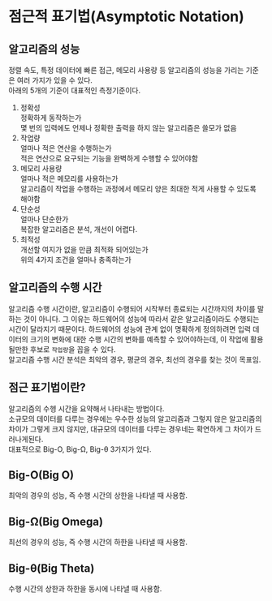 # 점근적 표기법(Asymptotic Notation)

## 알고리즘의 성능  

정렬 속도, 특정 데이터에 빠른 접근, 메모리 사용량 등 알고리즘의 성능을 가리는 기준은 여러 가지가 있을 수 있다.  
아래의 5개의 기준이 대표적인 측정기준이다.

1. 정확성  
정확하게 동작하는가  
몇 번의 입력에도 언제나 정확한 출력을 하지 않는 알고리즘은 쓸모가 없음
2. 작업량  
얼마나 적은 연산을 수행하는가  
적은 연산으로 요구되는 기능을 완벽하게 수행할 수 있어야함
3. 메모리 사용량  
얼마나 적은 메모리를 사용하는가  
알고리즘이 작업을 수행하는 과정에서 메모리 양은 최대한 적게 사용할 수 있도록 해야함
4. 단순성  
얼마나 단순한가  
복잡한 알고리즘은 분석, 개선이 어렵다. 
5. 최적성  
개선할 여지가 없을 만큼 최적화 되어있는가  
위의 4가지 조건을 얼마나 충족하는가

## 알고리즘의 수행 시간

알고리즘 수행 시간이란, 알고리즘이 수행되어 시작부터 종료되는 시간까지의 차이를 말하는 것이 아니다. 그 이유는 
하드웨어의 성능에 따라서 같은 알고리즘이라도 수행되는 시간이 달라지기 때문이다. 하드웨어의 성능에 관계 없이
명확하게 정의하려면 입력 데이터의 크기의 변화에 대한 수행 시간의 변화를 예측할 수 있어야하는데, 이 작업에 활용될만한
후보로 `작업량`을 꼽을 수 있다.  
알고리즘 수행 시간 분석은 최악의 경우, 평균의 경우, 최선의 경우를 찾는 것이 목표임.


## 점근 표기법이란?
알고리즘의 수헹 시간을 요약해서 나타내는 방법이다.  
소규모의 데이터를 다루는 경우에는 우수한 성능의 알고리즘과 그렇지 않은 알고리즘의 차이가 그렇게 크지 않지만, 
대규모의 데이터를 다루는 경우네는 확연하게 그 차이가 드러나게된다.  
대표적으로 Big-O, Big-Ω, Big-θ 3가지가 있다.

## Big-O(Big O)
최악의 경우의 성능, 즉 수행 시간의 상한을 나타낼 때 사용함.

## Big-Ω(Big Omega)
최선의 경우의 성능, 즉 수행 시간의 하한을 나타낼 때 사용함.

## Big-θ(Big Theta)
수행 시간의 상한과 하한을 동시에 나타낼 때 사용함.
